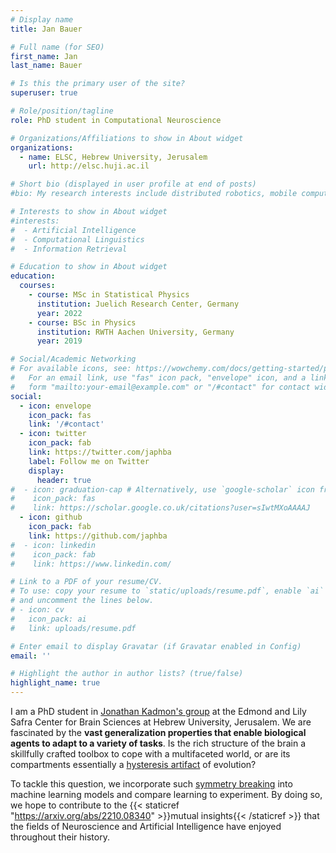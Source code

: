 ```yaml
---
# Display name
title: Jan Bauer

# Full name (for SEO)
first_name: Jan
last_name: Bauer

# Is this the primary user of the site?
superuser: true

# Role/position/tagline
role: PhD student in Computational Neuroscience

# Organizations/Affiliations to show in About widget
organizations:
  - name: ELSC, Hebrew University, Jerusalem
    url: http://elsc.huji.ac.il

# Short bio (displayed in user profile at end of posts)
#bio: My research interests include distributed robotics, mobile computing and programmable matter.

# Interests to show in About widget
#interests:
#  - Artificial Intelligence
#  - Computational Linguistics
#  - Information Retrieval

# Education to show in About widget
education:
  courses:
    - course: MSc in Statistical Physics
      institution: Juelich Research Center, Germany
      year: 2022
    - course: BSc in Physics
      institution: RWTH Aachen University, Germany
      year: 2019

# Social/Academic Networking
# For available icons, see: https://wowchemy.com/docs/getting-started/page-builder/#icons
#   For an email link, use "fas" icon pack, "envelope" icon, and a link in the
#   form "mailto:your-email@example.com" or "/#contact" for contact widget.
social:
  - icon: envelope
    icon_pack: fas
    link: '/#contact'
  - icon: twitter
    icon_pack: fab
    link: https://twitter.com/japhba
    label: Follow me on Twitter
    display:
      header: true
#  - icon: graduation-cap # Alternatively, use `google-scholar` icon from `ai` icon pack
#    icon_pack: fas
#    link: https://scholar.google.co.uk/citations?user=sIwtMXoAAAAJ
  - icon: github
    icon_pack: fab
    link: https://github.com/japhba
#  - icon: linkedin
#    icon_pack: fab
#    link: https://www.linkedin.com/

# Link to a PDF of your resume/CV.
# To use: copy your resume to `static/uploads/resume.pdf`, enable `ai` icons in `params.yaml`,
# and uncomment the lines below.
# - icon: cv
#   icon_pack: ai
#   link: uploads/resume.pdf

# Enter email to display Gravatar (if Gravatar enabled in Config)
email: ''

# Highlight the author in author lists? (true/false)
highlight_name: true
---
```


I am a PhD student in [Jonathan Kadmon's group](https://neuro-theory.org/research) at the Edmond and Lily Safra Center for Brain Sciences at Hebrew University, Jerusalem. We are fascinated by the **vast generalization properties that enable biological agents to adapt to a variety of tasks**. Is the rich structure of the brain a skillfully crafted toolbox to cope with a multifaceted world, or are its compartments essentially a [hysteresis artifact]() of evolution? 

To tackle this question, we incorporate such [symmetry breaking]() into machine learning models and compare learning to experiment. By doing so, we hope to contribute to the {{< staticref "https://arxiv.org/abs/2210.08340" >}}mutual insights{{< /staticref >}} that the fields of Neuroscience and Artificial Intelligence have enjoyed throughout their history. 

